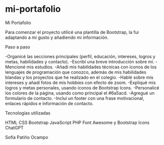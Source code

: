 # mi-portafolio
Mi Portafolio

Para comenzar el proyecto utilicé una plantilla de Bootstrap, la fui adaptando a mi gusto y añadiendo mi información.

Paso a paso

-Organicé las secciones principales (perfil, educación, intereses, logros y metas, habilidades y contacto).
-Escribí una breve introducción sobre mí.
-Mencioné mis estudios.
-Añadí mis habilidades técnicas con íconos de los lenguajes de programación que conozco, además de mis habilidades blandas y los proyectos que he realizado en el colegio.
-Hablé sobre mis intereses y añadí fotos de mis hobbies con efecto de zoom.
-Expliqué mis logros y metas personales, usando íconos de Bootstrap Icons.
-Personalicé los colores de la página, usando como principal el #6a5acd.
-Agregué un formulario de contacto.
-Incluí un footer con una frase motivacional, enlaces rápidos e información de contacto.

Tecnologías utilizadas

HTML
CSS
Bootstrap
JavaScript
PHP
Font Awesome y Bootstrap Icons
ChatGPT


Sofía Patiño Ocampo 

